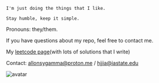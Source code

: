 `I'm just doing the things that I like.`

`Stay humble, keep it simple.`

Pronouns: they/them.

If you have questions about my repo, feel free to contact me.

My [leetcode page](https://leetcode.com/allonsygamma/)(with lots of solutions that I write)

Contact: allonsygamma@proton.me / hjjia@iastate.edu

![avatar](http://www.catb.org/hacker-emblem/glider.png)
